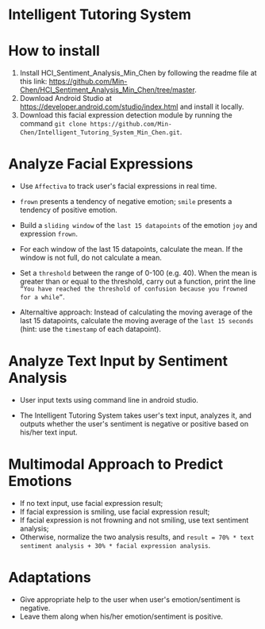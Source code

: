 # Intelligent Tutoring System

# How to install
1. Install HCI_Sentiment_Analysis_Min_Chen by following the readme file at this link: https://github.com/Min-Chen/HCI_Sentiment_Analysis_Min_Chen/tree/master.
2. Download Android Studio at https://developer.android.com/studio/index.html and install it locally.
3. Download this facial expression detection module by running the command ```git clone https://github.com/Min-Chen/Intelligent_Tutoring_System_Min_Chen.git```.


# Analyze Facial Expressions
- Use `Affectiva` to track user's facial expressions in real time.
- `frown` presents a tendency of negative emotion; `smile` presents a tendency of positive emotion.
- Build a `sliding window` of the `last 15 datapoints` of the emotion `joy` and expression `frown`.

- For each window of the last 15 datapoints, calculate the mean. If the window is not full, do not
calculate a mean.

- Set a `threshold` between the range of 0-100 (e.g. 40). When the mean is greater than or equal
to the threshold, carry out a function, print the line `“You have reached the threshold of confusion because you frowned for a while”`.

- Alternaltive approach: Instead of calculating the moving average of the last 15 datapoints, calculate
the moving average of the `last 15 seconds` (hint: use the `timestamp` of each datapoint).

# Analyze Text Input by Sentiment Analysis
- User input texts using command line in android studio.

- The Intelligent Tutoring System takes user's text input, analyzes it, and outputs whether the user's sentiment is negative or positive based on his/her text input.

# Multimodal Approach to Predict Emotions
- If no text input, use facial expression result;
- If facial expression is smiling, use facial expression result;
- If facial expression is not frowning and not smiling, use text sentiment analysis;
- Otherwise, normalize the two analysis results,
 and `result = 70% * text sentiment analysis + 30% * facial expression analysis`.

# Adaptations
- Give appropriate help to the user when user's emotion/sentiment is negative.
- Leave them along when his/her emotion/sentiment is positive.

